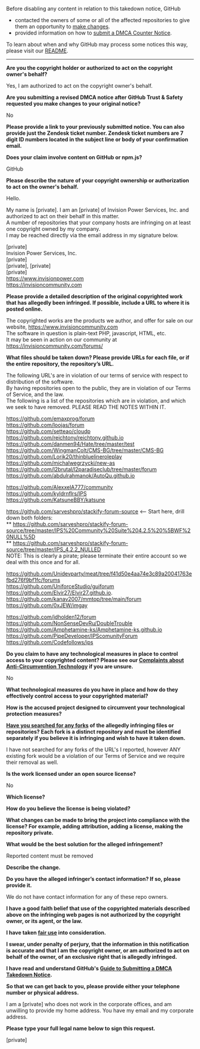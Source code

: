 Before disabling any content in relation to this takedown notice, GitHub
- contacted the owners of some or all of the affected repositories to give them an opportunity to [make changes](https://docs.github.com/en/github/site-policy/dmca-takedown-policy#a-how-does-this-actually-work).
- provided information on how to [submit a DMCA Counter Notice](https://docs.github.com/en/articles/guide-to-submitting-a-dmca-counter-notice).

To learn about when and why GitHub may process some notices this way, please visit our [README](https://github.com/github/dmca/blob/master/README.md#anatomy-of-a-takedown-notice).

---

**Are you the copyright holder or authorized to act on the copyright owner's behalf?**

Yes, I am authorized to act on the copyright owner's behalf.

**Are you submitting a revised DMCA notice after GitHub Trust & Safety requested you make changes to your original notice?**

No

**Please provide a link to your previously submitted notice. You can also provide just the Zendesk ticket number. Zendesk ticket numbers are 7 digit ID numbers located in the subject line or body of your confirmation email.**

**Does your claim involve content on GitHub or npm.js?**

GitHub

**Please describe the nature of your copyright ownership or authorization to act on the owner's behalf.**

Hello.

My name is [private]. I am an [private] of Invision Power Services, Inc. and authorized to act on their behalf in this matter.  
A number of repositories that your company hosts are infringing on at least one copyright owned by my company.  
I may be reached directly via the email address in my signature below.

[private]  
Invision Power Services, Inc.  
[private]  
[private], [private]  
[private]  
https://www.invisionpower.com  
https://invisioncommunity.com

**Please provide a detailed description of the original copyrighted work that has allegedly been infringed. If possible, include a URL to where it is posted online.**

The copyrighted works are the products we author, and offer for sale on our website, https://www.invisioncommunity.com  
The software in question is plain-text PHP, javascript, HTML, etc.  
It may be seen in action on our community at https://invisioncommunity.com/forums/

**What files should be taken down? Please provide URLs for each file, or if the entire repository, the repository’s URL.**

The following URL's are in violation of our terms of service with respect to distribution of the software.  
By having repositories open to the public, they are in violation of our Terms of Service, and the law.  
The following is a list of the repositories which are in violation, and which we seek to have removed.
PLEASE READ THE NOTES WITHIN IT.

https://github.com/emaxprog/forum  
https://github.com/loojas/forum  
https://github.com/setteao/cloudp  
https://github.com/reichtony/reichtony.github.io  
https://github.com/danmen94/Hate/tree/master/test  
https://github.com/WingmanColt/CMS-BG/tree/master/CMS-BG  
https://github.com/Lorik20/thinbluelineroleplay  
https://github.com/michalwegrzycki/new-as  
https://github.com/l2brutal/l2paradiseclub/tree/master/forum  
https://github.com/abdulrahmanok/AutoQu.github.io  

https://github.com/AlexxelA777/community  
https://github.com/kyldrnflrs/IPS  
https://github.com/KatsuneBBY/katsune

https://github.com/sarveshpro/stackify-forum-source <-- Start here, drill down both folders:  
** https://github.com/sarveshpro/stackify-forum-source/tree/master/IPS%20Community%20Suite%204.2.5%20%5BWF%20NULL%5D  
** https://github.com/sarveshpro/stackify-forum-source/tree/master/IPS_4.2.2_NULLED  
NOTE: This is clearly a pirate; please terminate their entire account so we deal with this once and for all.

https://github.com/Unidevparty/meat/tree/f41d50e4aa74e3c89a20041763efbd276f9bf1fc/forums  
https://github.com/UniforceStudio/guiforum  
https://github.com/Elvir27/Elvir27.github.io. 
https://github.com/kanav2007/mmtop/tree/main/forum  
https://github.com/0xJEW/imgay

https://github.com/jdholden12/forum  
https://github.com/NonSenseDevRu/DoubleTrouble  
https://github.com/Amphetamine-ks/Amphetamine-ks.github.io  
https://github.com/PipeDeveloper/IPScomunityForum  
https://github.com/Codefollows/ips

**Do you claim to have any technological measures in place to control access to your copyrighted content? Please see our <a href="https://docs.github.com/articles/guide-to-submitting-a-dmca-takedown-notice#complaints-about-anti-circumvention-technology">Complaints about Anti-Circumvention Technology</a> if you are unsure.**

No

**What technological measures do you have in place and how do they effectively control access to your copyrighted material?**

**How is the accused project designed to circumvent your technological protection measures?**

**<a href="https://docs.github.com/articles/dmca-takedown-policy#b-what-about-forks-or-whats-a-fork">Have you searched for any forks</a> of the allegedly infringing files or repositories? Each fork is a distinct repository and must be identified separately if you believe it is infringing and wish to have it taken down.**

I have not searched for any forks of the URL's I reported, however ANY existing fork would be a violation of our Terms of Service and we require their removal as well.

**Is the work licensed under an open source license?**

No

**Which license?**

**How do you believe the license is being violated?**

**What changes can be made to bring the project into compliance with the license? For example, adding attribution, adding a license, making the repository private.**

**What would be the best solution for the alleged infringement?**

Reported content must be removed

**Describe the change.**

**Do you have the alleged infringer’s contact information? If so, please provide it.**

We do not have contact information for any of these repo owners.

**I have a good faith belief that use of the copyrighted materials described above on the infringing web pages is not authorized by the copyright owner, or its agent, or the law.**

**I have taken <a href="https://www.lumendatabase.org/topics/22">fair use</a> into consideration.**

**I swear, under penalty of perjury, that the information in this notification is accurate and that I am the copyright owner, or am authorized to act on behalf of the owner, of an exclusive right that is allegedly infringed.**

**I have read and understand GitHub's <a href="https://docs.github.com/articles/guide-to-submitting-a-dmca-takedown-notice/">Guide to Submitting a DMCA Takedown Notice</a>.**

**So that we can get back to you, please provide either your telephone number or physical address.**

I am a [private] who does not work in the corporate offices, and am unwilling to provide my home address. You have my email and my corporate address.

**Please type your full legal name below to sign this request.**

[private]
